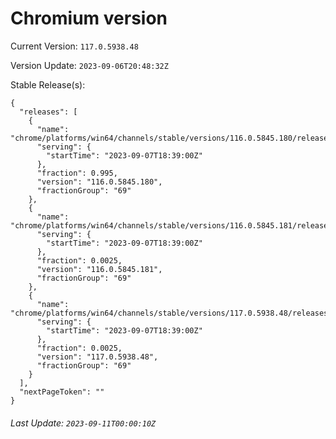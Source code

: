 # Chromium version

Current Version: `117.0.5938.48`

Version Update: `2023-09-06T20:48:32Z`

Stable Release(s):
```
{
  "releases": [
    {
      "name": "chrome/platforms/win64/channels/stable/versions/116.0.5845.180/releases/1694111940",
      "serving": {
        "startTime": "2023-09-07T18:39:00Z"
      },
      "fraction": 0.995,
      "version": "116.0.5845.180",
      "fractionGroup": "69"
    },
    {
      "name": "chrome/platforms/win64/channels/stable/versions/116.0.5845.181/releases/1694111940",
      "serving": {
        "startTime": "2023-09-07T18:39:00Z"
      },
      "fraction": 0.0025,
      "version": "116.0.5845.181",
      "fractionGroup": "69"
    },
    {
      "name": "chrome/platforms/win64/channels/stable/versions/117.0.5938.48/releases/1694111940",
      "serving": {
        "startTime": "2023-09-07T18:39:00Z"
      },
      "fraction": 0.0025,
      "version": "117.0.5938.48",
      "fractionGroup": "69"
    }
  ],
  "nextPageToken": ""
}
```

###### Last Update: `2023-09-11T00:00:10Z`
        